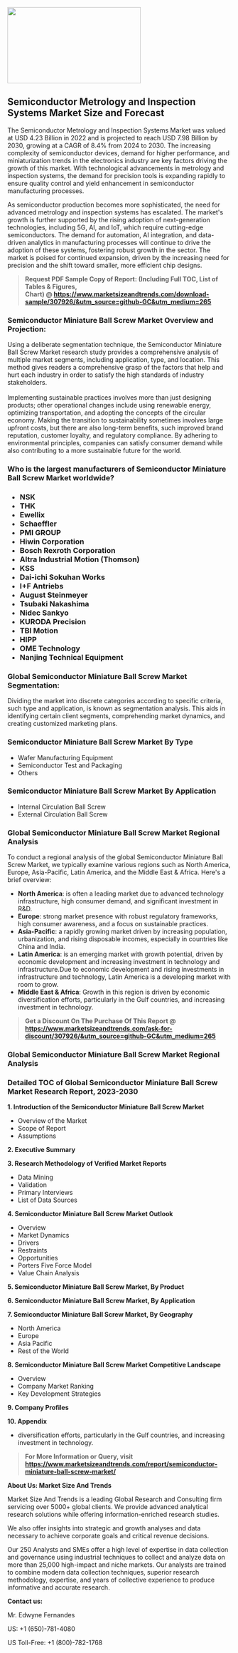 <p><img class="alignnone size-medium wp-image-20088" src="https://ffe5etoiles.com/wp-content/uploads/2024/12/MST1-300x171.png" alt="" width="300" height="171" /></p><h2>Semiconductor Metrology and Inspection Systems Market Size and Forecast</h2><p>The Semiconductor Metrology and Inspection Systems Market was valued at USD 4.23 Billion in 2022 and is projected to reach USD 7.98 Billion by 2030, growing at a CAGR of 8.4% from 2024 to 2030. The increasing complexity of semiconductor devices, demand for higher performance, and miniaturization trends in the electronics industry are key factors driving the growth of this market. With technological advancements in metrology and inspection systems, the demand for precision tools is expanding rapidly to ensure quality control and yield enhancement in semiconductor manufacturing processes.</p><p>As semiconductor production becomes more sophisticated, the need for advanced metrology and inspection systems has escalated. The market's growth is further supported by the rising adoption of next-generation technologies, including 5G, AI, and IoT, which require cutting-edge semiconductors. The demand for automation, AI integration, and data-driven analytics in manufacturing processes will continue to drive the adoption of these systems, fostering robust growth in the sector. The market is poised for continued expansion, driven by the increasing need for precision and the shift toward smaller, more efficient chip designs.</p></p><blockquote id="" class=""><strong>Request PDF Sample Copy of Report: (Including Full TOC, List of Tables &amp; Figures, Chart)&nbsp;@&nbsp;<strong><a href="https://www.marketsizeandtrends.com/download-sample/307926/&utm_source=github-GC&utm_medium=265" target="_blank">https://www.marketsizeandtrends.com/download-sample/307926/&utm_source=github-GC&utm_medium=265</a></strong></strong></blockquote><h3 id="" class="">Semiconductor Miniature Ball Screw Market&nbsp;Overview and Projection:</h3><p id="" class="">Using a deliberate segmentation technique, the Semiconductor Miniature Ball Screw Market research study provides a comprehensive analysis of multiple market segments, including application, type, and location. This method gives readers a comprehensive grasp of the factors that help and hurt each industry in order to satisfy the high standards of industry stakeholders. <br /> <br />Implementing sustainable practices involves more than just designing products; other operational changes include using renewable energy, optimizing transportation, and adopting the concepts of the circular economy. Making the transition to sustainability sometimes involves large upfront costs, but there are also long-term benefits, such improved brand reputation, customer loyalty, and regulatory compliance. By adhering to environmental principles, companies can satisfy consumer demand while also contributing to a more sustainable future for the world.</p><h3 id="" class="">Who is the largest manufacturers of&nbsp;Semiconductor Miniature Ball Screw Market worldwide?</h3><h3 class=""><p><ul><li>NSK </li><li> THK </li><li> Ewellix </li><li> Schaeffler </li><li> PMI GROUP </li><li> Hiwin Corporation </li><li> Bosch Rexroth Corporation </li><li> Altra Industrial Motion (Thomson) </li><li> KSS </li><li> Dai-ichi Sokuhan Works </li><li> I+F Antriebs </li><li> August Steinmeyer </li><li> Tsubaki Nakashima </li><li> Nidec Sankyo </li><li> KURODA Precision </li><li> TBI Motion </li><li> HIPP </li><li> OME Technology </li><li> Nanjing Technical Equipment</li></ul></p></h3><h3 id="" class="">Global&nbsp;Semiconductor Miniature Ball Screw Market Segmentation:</h3><p id="" class="">Dividing the market into discrete categories according to specific criteria, such type and application, is known as segmentation analysis. This aids in identifying certain client segments, comprehending market dynamics, and creating customized marketing plans.</p><h3 id="" class="">Semiconductor Miniature Ball Screw Market&nbsp;By Type</h3><p><p><ul><li>Wafer Manufacturing Equipment</li><li> Semiconductor Test and Packaging</li><li> Others</p></li></ul></p></p><h3 id="" class="">Semiconductor Miniature Ball Screw Market&nbsp;By Application</h3><p class=""><p><ul><li>Internal Circulation Ball Screw</li><li> External Circulation Ball Screw</li></ul></p></p><h3 id="" class="">Global Semiconductor Miniature Ball Screw Market Regional Analysis</h3><p id="" class="">To conduct a regional analysis of the global Semiconductor Miniature Ball Screw Market, we typically examine various regions such as North America, Europe, Asia-Pacific, Latin America, and the Middle East &amp; Africa. Here's a brief overview:</p><ul><li><strong>North America</strong>: is often a leading market due to advanced technology infrastructure, high consumer demand, and significant investment in R&amp;D.</li><li><strong>Europe</strong>: strong market presence with robust regulatory frameworks, high consumer awareness, and a focus on sustainable practices.</li><li><strong>Asia-Pacific</strong>: a rapidly growing market driven by increasing population, urbanization, and rising disposable incomes, especially in countries like China and India.</li><li><strong>Latin America</strong>: is an emerging market with growth potential, driven by economic development and increasing investment in technology and infrastructure.Due to economic development and rising investments in infrastructure and technology, Latin America is a developing market with room to grow.</li><li><strong>Middle East &amp; Africa</strong>: Growth in this region is driven by economic diversification efforts, particularly in the Gulf countries, and increasing investment in technology.</li></ul><blockquote id="" class=""><strong>Get a Discount On The Purchase Of This Report @ <strong><a href="https://www.marketsizeandtrends.com/ask-for-discount/307926/&utm_source=github-GC&utm_medium=265" target="_blank">https://www.marketsizeandtrends.com/ask-for-discount/307926/&utm_source=github-GC&utm_medium=265</a></strong></strong></blockquote><h3 id="" class="">Global Semiconductor Miniature Ball Screw Market Regional Analysis</h3><h3 id="" class="">Detailed TOC of Global Semiconductor Miniature Ball Screw Market Research Report, 2023-2030</h3><p id="" class=""><strong>1. Introduction of the Semiconductor Miniature Ball Screw Market</strong></p><ul><li>Overview of the Market</li><li>Scope of Report</li><li>Assumptions</li></ul><p id="" class=""><strong>2. Executive Summary</strong></p><p id="" class=""><strong>3. Research Methodology of Verified Market Reports</strong></p><ul><li>Data Mining</li><li>Validation</li><li>Primary Interviews</li><li>List of Data Sources</li></ul><p id="" class=""><strong>4. Semiconductor Miniature Ball Screw Market Outlook</strong></p><ul><li>Overview</li><li>Market Dynamics</li><li>Drivers</li><li>Restraints</li><li>Opportunities</li><li>Porters Five Force Model</li><li>Value Chain Analysis</li></ul><p id="" class=""><strong>5. Semiconductor Miniature Ball Screw Market, By Product</strong></p><p id="" class=""><strong>6. Semiconductor Miniature Ball Screw Market, By Application</strong></p><p id="" class=""><strong>7. Semiconductor Miniature Ball Screw Market, By Geography</strong></p><ul><li>North America</li><li>Europe</li><li>Asia Pacific</li><li>Rest of the World</li></ul><p id="" class=""><strong>8. Semiconductor Miniature Ball Screw Market Competitive Landscape</strong></p><ul><li>Overview</li><li>Company Market Ranking</li><li>Key Development Strategies</li></ul><p id="" class=""><strong>9. Company Profiles</strong></p><p id="" class=""><strong>10. Appendix</strong></p><ul><li>diversification efforts, particularly in the Gulf countries, and increasing investment in technology.</li></ul><blockquote id="" class=""><strong>For More Information or Query, visit <strong><strong><a href="https://www.marketsizeandtrends.com/report/semiconductor-miniature-ball-screw-market/" target="_blank">https://www.marketsizeandtrends.com/report/semiconductor-miniature-ball-screw-market/</a></strong></strong></strong></blockquote><p id="" class=""><strong>About Us: Market Size And Trends</strong></p><p id="" class="">Market Size And Trends is a leading Global Research and Consulting firm servicing over 5000+ global clients. We provide advanced analytical research solutions while offering information-enriched research studies.</p><p id="" class="">We also offer insights into strategic and growth analyses and data necessary to achieve corporate goals and critical revenue decisions.</p><p id="" class="">Our 250 Analysts and SMEs offer a high level of expertise in data collection and governance using industrial techniques to collect and analyze data on more than 25,000 high-impact and niche markets. Our analysts are trained to combine modern data collection techniques, superior research methodology, expertise, and years of collective experience to produce informative and accurate research.</p><p id="" class=""><strong>Contact us:</strong></p><p id="" class="">Mr. Edwyne Fernandes</p><p id="" class="">US: +1 (650)-781-4080</p><p id="" class="">US Toll-Free: +1 (800)-782-1768</p>
